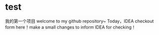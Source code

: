 # test
我的第一个项目
welcome to my github repository~
Today，IDEA checkout form here！make a small changes to inform IDEA for checking！
